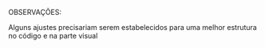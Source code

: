 OBSERVAÇÕES:


Alguns ajustes precisariam serem estabelecidos para uma melhor estrutura no código e na parte visual
